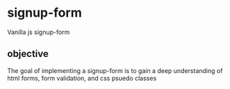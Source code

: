 # signup-form

Vanilla js signup-form

## objective

The goal of implementing a signup-form is to gain a
deep understanding of html forms, form validation, and
css psuedo classes
